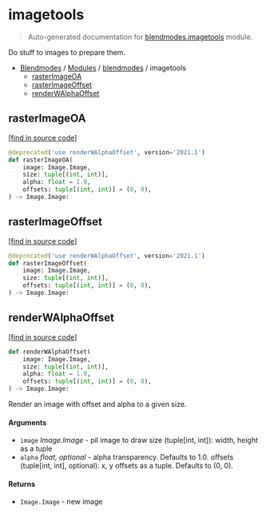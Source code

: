 # imagetools

> Auto-generated documentation for [blendmodes.imagetools](../../blendmodes/imagetools.py) module.

Do stuff to images to prepare them.

- [Blendmodes](../README.md#blendmodes-index) / [Modules](../README.md#blendmodes-modules) / [blendmodes](index.md#blendmodes) / imagetools
    - [rasterImageOA](#rasterimageoa)
    - [rasterImageOffset](#rasterimageoffset)
    - [renderWAlphaOffset](#renderwalphaoffset)

## rasterImageOA

[[find in source code]](../../blendmodes/imagetools.py#L11)

```python
@deprecated('use renderWAlphaOffset', version='2021.1')
def rasterImageOA(
    image: Image.Image,
    size: tuple[(int, int)],
    alpha: float = 1.0,
    offsets: tuple[(int, int)] = (0, 0),
) -> Image.Image:
```

## rasterImageOffset

[[find in source code]](../../blendmodes/imagetools.py#L21)

```python
@deprecated('use renderWAlphaOffset', version='2021.1')
def rasterImageOffset(
    image: Image.Image,
    size: tuple[(int, int)],
    offsets: tuple[(int, int)] = (0, 0),
) -> Image.Image:
```

## renderWAlphaOffset

[[find in source code]](../../blendmodes/imagetools.py#L31)

```python
def renderWAlphaOffset(
    image: Image.Image,
    size: tuple[(int, int)],
    alpha: float = 1.0,
    offsets: tuple[(int, int)] = (0, 0),
) -> Image.Image:
```

Render an image with offset and alpha to a given size.

#### Arguments

- `image` *Image.Image* - pil image to draw
size (tuple[int, int]): width, height as a tuple
- `alpha` *float, optional* - alpha transparency. Defaults to 1.0.
offsets (tuple[int, int], optional): x, y offsets as a tuple.
Defaults to (0, 0).

#### Returns

- `Image.Image` - new image
